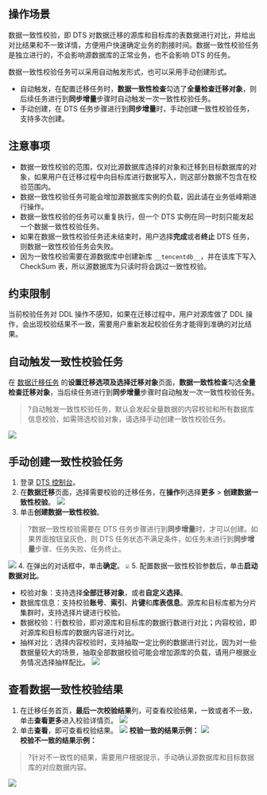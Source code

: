 
## 操作场景
数据一致性校验，即 DTS 对数据迁移的源库和目标库的表数据进行对比，并给出对比结果和不一致详情，方便用户快速确定业务的割接时间。数据一致性校验任务是独立进行的，不会影响源数据库的正常业务，也不会影响 DTS 的任务。

数据一致性校验任务可以采用自动触发形式，也可以采用手动创建形式。

- 自动触发，在配置迁移任务时，**数据一致性检查**勾选了**全量检查迁移对象**，则后续任务进行到**同步增量**步骤时自动触发一次一致性校验任务。
- 手动创建，在 DTS 任务步骤进行到**同步增量**时，手动创建一致性校验任务，支持多次创建。

## 注意事项
- 数据一致性校验的范围，仅对比源数据库选择的对象和迁移到目标数据库的对象，如果用户在迁移过程中向目标库进行数据写入，则这部分数据不包含在校验范围内。
- 数据一致性校验任务可能会增加源数据库实例的负载，因此请在业务低峰期进行操作。
- 数据一致性校验的任务可以重复执行，但一个 DTS 实例在同一时刻只能发起一个数据一致性校验任务。
- 如果在数据一致性校验任务还未结束时，用户选择**完成**或者**终止** DTS 任务，则数据一致性校验任务会失败。
- 因为一致性校验需要在源数据库中创建新库 `__tencentdb__`，并在该库下写入 CheckSum 表，所以源数据库为只读时将会跳过一致性校验。 

## 约束限制
当前校验任务对 DDL 操作不感知，如果在迁移过程中，用户对源库做了 DDL 操作，会出现校验结果不一致，需要用户重新发起校验任务才能得到准确的对比结果。

## 自动触发一致性校验任务

在 [数据迁移任务](https://console.cloud.tencent.com/dts/migration) 的**设置迁移选项及选择迁移对象**页面，**数据一致性检查**勾选**全量检查迁移对象**，当后续任务进行到**同步增量**步骤时自动触发一次一致性校验任务。
> ?自动触发一致性校验任务，默认会发起全量数据的内容校验和所有数据库信息校验，如需筛选校验对象，请选择手动创建一致性校验任务。

![](https://qcloudimg.tencent-cloud.cn/raw/c9780fe45a035d45d71c42c959585ae4.png) 

## 手动创建一致性校验任务

1. 登录 [DTS 控制台](https://console.cloud.tencent.com/dts/migration)。
2. 在**数据迁移**页面，选择需要校验的迁移任务，在**操作**列选择**更多** > **创建数据一致性校验**。
![](https://qcloudimg.tencent-cloud.cn/raw/7385bbe8e656a0cec10b2dd3af0d5c45.png)
3. 单击**创建数据一致性校验**。
>?数据一致性校验需要在 DTS 任务步骤进行到**同步增量**时，才可以创建。如果界面按钮呈灰色，则 DTS 任务状态不满足条件，如任务未进行到**同步增量**步骤、任务失败、任务终止。

![](https://qcloudimg.tencent-cloud.cn/raw/bf4ba5dd632c15759b41f24f47b312f7.png)
4. 在弹出的对话框中，单击**确定**。
<img src="https://main.qcloudimg.com/raw/55b8c0bc502105ea07ff7cc6988aa096.png" style="zoom:50%;" />
5. 配置数据一致性校验参数后，单击**启动数据对比**。
 - 校验对象：支持选择**全部迁移对象**，或者**自定义选择**。
 - 数据库信息：支持校验**账号**、**索引**、**片键**和**库表信息**。源库和目标库都为分片集群时，支持选择片键进行校验。
 - 数据校验：行数校验，即对源库和目标库的数据行数进行对比；内容校验，即对源库和目标库的数据内容进行对比。
 - 抽样对比：选择内容校验时，支持抽取一定比例的数据进行对比，因为对一些数据量较大的场景，抽取全部数据校验可能会增加源库的负载，请用户根据业务情况选择抽样配比。
![](https://qcloudimg.tencent-cloud.cn/raw/3322f8df32bac1cb421597de52d44379.png)

## 查看数据一致性校验结果
1. 在迁移任务首页，**最后一次校验结果**列，可查看校验结果，一致或者不一致，单击**查看更多**进入校验详情页。
![](https://qcloudimg.tencent-cloud.cn/raw/12cf14fd7ecc2d81a8887d35d7efb733.png)   
2. 单击**查看**，即可查看校验结果。
![](https://qcloudimg.tencent-cloud.cn/raw/3aa32b36d2a1d6bdc92d2c5cfac98e04.png)
**校验一致的结果示例：**
![](https://qcloudimg.tencent-cloud.cn/raw/aa10631eace5d1235d3534ecb2cb3319.png)<br>
**校验不一致的结果示例：**  
> ?针对不一致性的结果，需要用户根据提示，手动确认源数据库和目标数据库的对应数据内容。

![](https://qcloudimg.tencent-cloud.cn/raw/8320540d227a96f2af3a12654b934c62.png)

